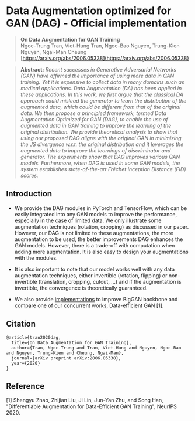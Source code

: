 # Data Augmentation optimized for GAN (DAG) - Official implementation

> **On Data Augmentation for GAN Training** <br>
> Ngoc-Trung Tran, Viet-Hung Tran, Ngoc-Bao Nguyen, Trung-Kien Nguyen, Ngai-Man Cheung <br>
> [https://arxiv.org/abs/2006.05338](https://arxiv.org/abs/2006.05338)

> **Abstract:** *Recent successes in Generative Adversarial Networks (GAN) have affirmed the importance of using more data in GAN training. Yet it is expensive to collect data in many domains such as medical applications. Data Augmentation (DA) has been applied in these applications. In this work, we first argue that the classical DA approach could mislead the generator to learn the distribution of the augmented data, which could be different from that of the original data. We then propose a principled framework, termed Data Augmentation Optimized for GAN (DAG), to enable the use of augmented data in GAN training to improve the learning of the original distribution. We provide theoretical analysis to show that using our proposed DAG aligns with the original GAN in minimizing the JS divergence w.r.t. the original distribution and it leverages the augmented data to improve the learnings of discriminator and generator. The experiments show that DAG improves various GAN models. Furthermore, when DAG is used in some GAN models, the system establishes state-of-the-art Fréchet Inception Distance (FID) scores.*

## Introduction

- We provide the DAG modules in PyTorch and TensorFlow, which can be easily integrated into any GAN models to improve the performance, especially in the case of limited data. We only illustrate some augmentation techniques (rotation, cropping) as discussed in our paper. However, our DAG is not limited to these augmentations, the more augmentation to be used, the better improvements DAG enhances the GAN models. However, there is a trade-off with computation when adding more augmentation. It is also easy to design your augmentations with the modules.

- It is also important to note that our model works well with any data augmentation techniques, either invertible (rotation, flipping) or non-invertible (translation, cropping, cutout, ...) and if the augmentation is invertible, the convergence is theoretically guaranteed.

- We also provide [implementations](https://github.com/tntrung/dag-gans/tree/main/pytorch/examples/biggan) to improve BigGAN backbone and compare one of our concurrent works, Data-efficient GAN [1].

## Citation

```
@article{tran2020dag,
  title={On Data Augmentation for GAN Training},
  author={Tran, Ngoc-Trung and Tran, Viet-Hung and Nguyen, Ngoc-Bao and Nguyen, Trung-Kien and Cheung, Ngai-Man},
  journal={arXiv preprint arXiv:2006.05338},
  year={2020}
}
```

## Reference

[1] Shengyu Zhao, Zhijian Liu, Ji Lin, Jun-Yan Zhu, and Song Han, "Differentiable Augmentation for Data-Efficient GAN Training", NeurIPS 2020.






